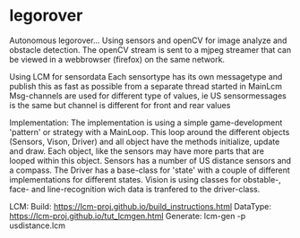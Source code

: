 # legorover
Autonomous legorover...
Using sensors and openCV for image analyze and obstacle detection. The openCV stream is sent to a mjpeg streamer that can be viewed in a webbrowser (firefox) on the same network.


Using LCM for sensordata
Each sensortype has its own messagetype and publish this as fast as possible from a separate thread started in MainLcm
Msg-channels are used for different type of values, ie US sensormessages is the same but channel is different for front and rear values



Implementation:
The implementation is using a simple game-development 'pattern' or strategy with a MainLoop. This loop around the different objects (Sensors, Vison, Driver) and all object have the methods initialize, update and draw.
Each object, like the sensors may have more parts that are looped within this object. Sensors has a number of US distance sensors and a compass. The Driver has a base-class for 'state' with a couple of different implementations for different states.
Vision is using classes for obstable-, face- and line-recognition wich data is tranfered to the driver-class.




LCM:
Build:      https://lcm-proj.github.io/build_instructions.html
DataType:   https://lcm-proj.github.io/tut_lcmgen.html
Generate:   lcm-gen -p usdistance.lcm



